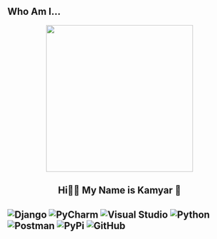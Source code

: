 ## Who Am I...
<center>
<img  align = "center"  src = "https://github.com/user-attachments/assets/508dbf42-1592-42c2-b279-7bcbfc5704ad" height="330">
</center>

<h2 align = "center"> Hi✌🏼 My Name is Kamyar 💫 </h2>

<h2 align = My Skills & Tools That i Use </h2>
  
![Django](https://img.shields.io/badge/django-%23092E20.svg?style=for-the-badge&logo=django&logoColor=white)  ![PyCharm](https://img.shields.io/badge/pycharm-143?style=for-the-badge&logo=pycharm&logoColor=black&color=black&labelColor=green)  ![Visual Studio](https://img.shields.io/badge/Visual%20Studio-5C2D91.svg?style=for-the-badge&logo=visual-studio&logoColor=white) ![Python](https://img.shields.io/badge/python-3670A0?style=for-the-badge&logo=python&logoColor=ffdd54) ![Postman](https://img.shields.io/badge/Postman-FF6C37?style=for-the-badge&logo=postman&logoColor=white) ![PyPi](https://img.shields.io/badge/pypi-%23ececec.svg?style=for-the-badge&logo=pypi&logoColor=1f73b7) ![GitHub](https://img.shields.io/badge/github-%23121011.svg?style=for-the-badge&logo=github&logoColor=white)
